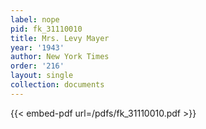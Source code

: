 ```yaml
---
label: nope
pid: fk_31110010
title: Mrs. Levy Mayer
year: '1943'
author: New York Times
order: '216'
layout: single
collection: documents
---
```



{{< embed-pdf url=/pdfs/fk_31110010.pdf >}}